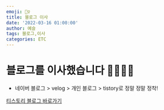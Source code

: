 ```yaml
---
emoji: 🏃‍♀️
title: 블로그 이사
date: '2022-03-16 01:00:00'
author: 예슬
tags: 블로그,이사
categories: ETC
---
```


# 블로그를 이사했습니다 👩‍🔧👩‍🔧

- 네이버 블로그 > velog > 개인 블로그 > tistory로 정말 정말 정착!

[티스토리 블로그 바로가기](https://yesslkim.tistory.com/)
